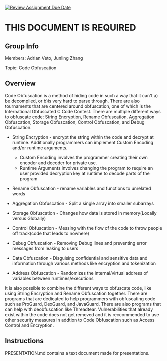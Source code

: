 [![Review Assignment Due Date](https://classroom.github.com/assets/deadline-readme-button-24ddc0f5d75046c5622901739e7c5dd533143b0c8e959d652212380cedb1ea36.svg)](https://classroom.github.com/a/ecp4su41)
# THIS DOCUMENT IS REQUIRED
## Group Info
Members: Adrian Veto, Junling Zhang

Topic: Code Obfuscation

## Overview
Code Obfuscation is a method of hiding code in such a way that it can't a) be decomplied, or b)is very hard to parse through.
There are also tournaments that are centered around obfuscation, one of which is the International Obfuscated C Code Contest.
There are multiple different ways to obfuscate code: String Encryption, Rename Obfuscation, Aggregation Obfuscation, Storage Obfuscation, Control Obfuscation, and Debug Obfuscation.

- String Encryption - encrypt the string within the code and decrypt at runtime. Additionally programmers can implement Custom Encoding and/or runtime arguments.
  - Custom Encoding involves the programmer creating their own encoder and decoder for private use.
   - Runtime Arguments involves changing the program to require an user provided decryption key at runtime to decode parts of the program

- Rename Obfuscation - rename variables and functions to unrelated words

- Aggregation Obfuscation - Split a single array into smaller subarrays

- Storage Obfuscation - Changes how data is stored in memory(Locally versus Globally)

- Control Obfuscation - Messing with the flow of the code to throw people off track(code that leads to nowhere)

- Debug Obfuscation - Removing Debug lines and preventing error messages from leaking to users

- Data Obfuscation - Disguising confidential and sensitive data and information through various methods like encryption and tokenization

- Address Obfuscation - Randomizes the internal/virtual address of variables between runtimes/executions

It is also possible to combine the different ways to obfuscate code, like using String Encryption and Rename Obfuscation together.
There are programs that are dedicated to help programmers with obfuscating code such as ProGuard, DexGuard, and JavaGuard.
There are also programs that can help with deobfuscation like Threadtear.
Vulnerabilities that already exist within the code does not get removed and it is reccommended to use other security measures in addtion to Code Obfuscation such as Access Control and Encryption.

## Instructions

PRESENTATION.md contains a text document made for presentations.

